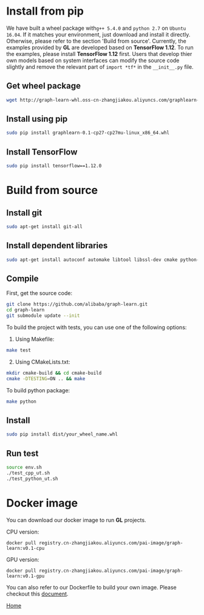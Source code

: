 # Install from pip

We have built a wheel package with```g++ 5.4.0``` and ```python 2.7``` on ```Ubuntu 16.04```.
If it matches your environment, just download and install it directly.
Otherwise, please refer to the section 'Build from source'.
Currently, the examples provided by **GL** are developed based on **TensorFlow 1.12**. To run the examples, please install **TensorFlow 1.12** first.
Users that develop thier own models based on system interfaces can modify the source code slightly and remove the relevant part of ```import *tf*``` in the ```__init__.py``` file.

## Get wheel package

```bash
wget http://graph-learn-whl.oss-cn-zhangjiakou.aliyuncs.com/graphlearn-0.1-cp27-cp27mu-linux_x86_64.whl
```

## Install using pip

```bash
sudo pip install graphlearn-0.1-cp27-cp27mu-linux_x86_64.whl
```

## Install TensorFlow

```bash
sudo pip install tensorflow==1.12.0
```

# Build from source

## Install git

```bash
sudo apt-get install git-all
```

## Install dependent libraries

```bash
sudo apt-get install autoconf automake libtool libssl-dev cmake python-numpy python-setuptools python-pip
```

## Compile
First, get the source code:
```bash
git clone https://github.com/alibaba/graph-learn.git
cd graph-learn
git submodule update --init
```
To build the project with tests, you can use one of the following options:
1. Using Makefile:
```bash
make test
```
2. Using CMakeLists.txt:
```bash
mkdir cmake-build && cd cmake-build
cmake -DTESTING=ON .. && make
```
To build python package:
```bash
make python
```

## Install
```bash
sudo pip install dist/your_wheel_name.whl
```

## Run test
```bash
source env.sh
./test_cpp_ut.sh
./test_python_ut.sh
```

# Docker image

You can download our docker image to run **GL** projects.

CPU version:
```
docker pull registry.cn-zhangjiakou.aliyuncs.com/pai-image/graph-learn:v0.1-cpu
```
GPU version:
```
docker pull registry.cn-zhangjiakou.aliyuncs.com/pai-image/graph-learn:v0.1-gpu
```

You can also refer to our Dockerfile to build your own image. Please checkout this [document](../docker_image/README.md).

[Home](../README.md)

